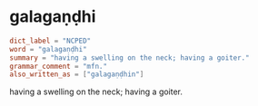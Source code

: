 # galagaṇḍhi

``` toml
dict_label = "NCPED"
word = "galagaṇḍhi"
summary = "having a swelling on the neck; having a goiter."
grammar_comment = "mfn."
also_written_as = ["galagaṇḍhin"]
```

having a swelling on the neck; having a goiter.

